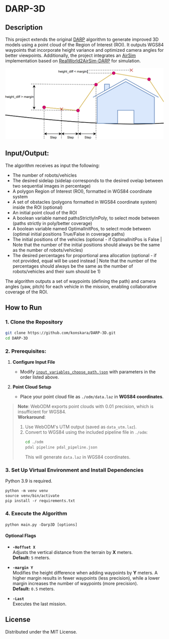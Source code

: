 # DARP-3D

## Description 

This project extends the original [DARP](https://github.com/alice-st/DARP/tree/main) algorithm to generate improved 3D models using a point cloud of the Region of Interest (ROI). It outputs WGS84 waypoints that incorporate height variance and optimized camera angles for better viewpoints. Additionally, the project integrates an [AirSim](https://github.com/microsoft/AirSim) implementation based on [RealWorld2AirSim-DARP](https://github.com/emmarapt/RealWorld2AirSim-DARP) for simulation.

![](https://github.com/konskara/DARP-3D/blob/main/images/DARP3D_paths.png)

## Input/Output:

The algorithm receives as input the following:

- The number of robots/vehicles
- The desired sidelap (sidelap corresponds to the desired ovelap between two sequential images in percentage)
- A polygon Region of Interest (ROI), formatted in WGS84 coordinate system
- A set of obstacles (polygons formatted in WGS84 coordinate system) inside the ROI (optional)
- An initial point cloud of the ROI
- A boolean variable named pathsStrictlyInPoly, to select mode between (paths strictly in poly/better coverage)
- A boolean variable named OptimalInitPos, to select mode between (optimal initial positions True/False in coverage paths)
- The initial positions of the vehicles (optional - if OptimalInitPos is False | Note that the number of the initial positions should always be the same as the number of robots/vehicles)
- The desired percentages for proportional area allocation (optional - if not provided, equal will be used instead | Note that the number of the percentages should always be the same as the number of robots/vehicles and their sum should be 1)

The algorithm outputs a set of waypoints (defining the path) and camera angles (yaw, pitch) for each vehicle in the mission, enabling collaborative coverage of the ROI.

## How to Run

### 1. Clone the Repository
```bash
git clone https://github.com/konskara/DARP-3D.git
cd DARP-3D
```

### 2. Prerequisites:
1. **Configure Input File**  
   - Modify [`input_variables_choose_path.json`](input_variables_choose_path.json) with parameters in the order listed above.

2. **Point Cloud Setup**  
   - Place your point cloud file as `./odm/data.laz` in **WGS84 coordinates**.  

> **Note**: WebODM exports point clouds with 0.01 precision, which is insufficient for WGS84.  
> **Workaround**:  
> 1. Use WebODM's UTM output (saved as `data_utm.laz`).  
> 2. Convert to WGS84 using the included pipeline file in `./odm`:  
>    ```bash
>    cd ./odm 
>    pdal pipeline pdal_pipeline.json  
>    ```  
>    This will generate `data.laz` in WGS84 coordinates.

### 3. Set Up Virtual Environment and Install Dependencies
Python 3.9 is required.
```
python -m venv venv
source venv/bin/activate
pip install -r requirements.txt
```

### 4. Execute the Algorithm 
```
python main.py -Darp3D [options]
```

#### Optional Flags

- **`-Hoffset X`**  
  Adjusts the vertical distance from the terrain by **X** meters.  
  **Default:** `5` meters.

- **`-margin Y`**  
  Modifies the height difference when adding waypoints by **Y** meters. A higher margin results in fewer waypoints (less precision), while a lower margin increases the number of waypoints (more precision).  
  **Default:** `0.5` meters.

- **`-Last`**  
  Executes the last mission.

<!-- ############################################### -->
<!-- LICENSE -->
## License

Distributed under the MIT License.

